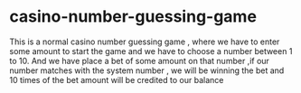 # casino-number-guessing-game
This is a normal casino number guessing game , where we have to enter some amount to start the game and we have to choose a number between 1 to 10. And we have place a bet of some amount on that number ,if our number matches with the system number , we will be winning the bet and 10 times of the bet amount will be credited to our balance
